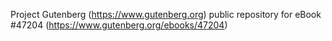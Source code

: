 Project Gutenberg (https://www.gutenberg.org) public repository for eBook #47204 (https://www.gutenberg.org/ebooks/47204)
